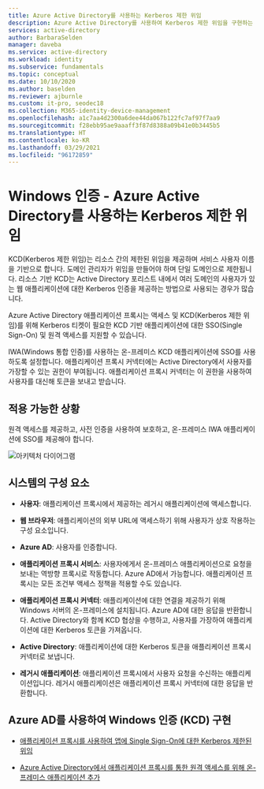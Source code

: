 ```yaml
---
title: Azure Active Directory를 사용하는 Kerberos 제한 위임
description: Azure Active Directory를 사용하여 Kerberos 제한 위임을 구현하는 아키텍처 지침입니다.
services: active-directory
author: BarbaraSelden
manager: daveba
ms.service: active-directory
ms.workload: identity
ms.subservice: fundamentals
ms.topic: conceptual
ms.date: 10/10/2020
ms.author: baselden
ms.reviewer: ajburnle
ms.custom: it-pro, seodec18
ms.collection: M365-identity-device-management
ms.openlocfilehash: a1c7aa4d2300a6dee44da067b122fc7af97f7aa9
ms.sourcegitcommit: f28ebb95ae9aaaff3f87d8388a09b41e0b3445b5
ms.translationtype: HT
ms.contentlocale: ko-KR
ms.lasthandoff: 03/29/2021
ms.locfileid: "96172859"
---
```

# <a name="windows-authentication---kerberos-constrained-delegation-with-azure-active-directory"></a>Windows 인증 - Azure Active Directory를 사용하는 Kerberos 제한 위임

KCD(Kerberos 제한 위임)는 리소스 간의 제한된 위임을 제공하며 서비스 사용자 이름을 기반으로 합니다. 도메인 관리자가 위임을 만들어야 하며 단일 도메인으로 제한됩니다. 리소스 기반 KCD는 Active Directory 포리스트 내에서 여러 도메인의 사용자가 있는 웹 애플리케이션에 대한 Kerberos 인증을 제공하는 방법으로 사용되는 경우가 많습니다.

Azure Active Directory 애플리케이션 프록시는 액세스 및 KCD(Kerberos 제한 위임)를 위해 Kerberos 티켓이 필요한 KCD 기반 애플리케이션에 대한 SSO(Single Sign-On) 및 원격 액세스를 지원할 수 있습니다.

IWA(Windows 통합 인증)를 사용하는 온-프레미스 KCD 애플리케이션에 SSO를 사용하도록 설정합니다. 애플리케이션 프록시 커넥터에는 Active Directory에서 사용자를 가장할 수 있는 권한이 부여됩니다. 애플리케이션 프록시 커넥터는 이 권한을 사용하여 사용자를 대신해 토큰을 보내고 받습니다.

## <a name="use-when"></a>적용 가능한 상황

원격 액세스를 제공하고, 사전 인증을 사용하여 보호하고, 온-프레미스 IWA 애플리케이션에 SSO를 제공해야 합니다.

![아키텍처 다이어그램](./media/authentication-patterns/kcd-auth.png)

## <a name="components-of-system"></a>시스템의 구성 요소

* **사용자**: 애플리케이션 프록시에서 제공하는 레거시 애플리케이션에 액세스합니다.

* **웹 브라우저**: 애플리케이션의 외부 URL에 액세스하기 위해 사용자가 상호 작용하는 구성 요소입니다.

* **Azure AD**: 사용자를 인증합니다. 

* **애플리케이션 프록시 서비스**: 사용자에게서 온-프레미스 애플리케이션으로 요청을 보내는 역방향 프록시로 작동합니다. Azure AD에서 가능합니다. 애플리케이션 프록시는 모든 조건부 액세스 정책을 적용할 수도 있습니다.

* **애플리케이션 프록시 커넥터**: 애플리케이션에 대한 연결을 제공하기 위해 Windows 서버의 온-프레미스에 설치됩니다. Azure AD에 대한 응답을 반환합니다. Active Directory와 함께 KCD 협상을 수행하고, 사용자를 가장하여 애플리케이션에 대한 Kerberos 토큰을 가져옵니다.

* **Active Directory**: 애플리케이션에 대한 Kerberos 토큰을 애플리케이션 프록시 커넥터로 보냅니다.

* **레거시 애플리케이션**: 애플리케이션 프록시에서 사용자 요청을 수신하는 애플리케이션입니다. 레거시 애플리케이션은 애플리케이션 프록시 커넥터에 대한 응답을 반환합니다.

## <a name="implement-windows-authentication-kcd-with-azure-ad"></a>Azure AD를 사용하여 Windows 인증 (KCD) 구현

* [애플리케이션 프록시를 사용하여 앱에 Single Sign-On에 대한 Kerberos 제한된 위임](../manage-apps/application-proxy-configure-single-sign-on-with-kcd.md) 

* [Azure Active Directory에서 애플리케이션 프록시를 통한 원격 액세스를 위해 온-프레미스 애플리케이션 추가](../manage-apps/application-proxy-add-on-premises-application.md)

